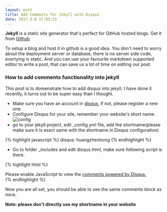 ```yaml
---
layout: post
title: Add Comments for Jekyll with Disqus
date: 2017-3-8 17:03:33
---
```


**Jekyll** is a static site generator that's perfect for GitHub hosted blogs. Get it from [Github](https://github.com/barryclark/jekyll-now)

To setup a blog and host it in github is a good idea. You don't need to worry about the deployment server or database, there is no server side code, evertying is static. And you can use your favourite markdown supported editor to write a post, that can save us a lot of time on eidting our post. 

### How to add comments functionality into jekyll

This post is to domenstrate how to add disqus into jekyII. I have done it recently, it turns out to be super easy than I thought.

- Make sure you have an account in [disqus](https://disqus.com/), if not, please register a new one. 
- Configure Disqus for your site, remember your website's short name.
![config](https://huangzhenhong.github.io/images/config-disqus.png)
- go to your jekyll project, edit _config.yml file, add the shortname(please make sure it is exact same with the shortname in Disqus configuration)

{% highlight javascript %}
    disqus: 
        huangzhenhong
{% endhighlight %}

- Go to folder _includes and edit disqus.html, make sure following script is there.

{% highlight html %}
<div class="comments">
	<div id="disqus_thread"></div>
	<script type="text/javascript">
	    var disqus_shortname = '{{ site.disqus }}';
	    (function() {
	        var dsq = document.createElement('script'); 
		dsq.type = 'text/javascript'; dsq.async = true;
	        dsq.src = '//' + disqus_shortname + '.disqus.com/embed.js';
	        (document.getElementsByTagName('head')[0] || 
		 document.getElementsByTagName('body')[0]).appendChild(dsq);
	    })();
	</script>
	<noscript>
		Please enable JavaScript to view the 
		<a href="http://disqus.com/?ref_noscript">
		comments powered by Disqus.</a>
	</noscript>
</div>
{% endhighlight %}

Now you are all set, you should be able to see the same comments block as mine. 

**Note: please don't directly use my shortname in your website**
